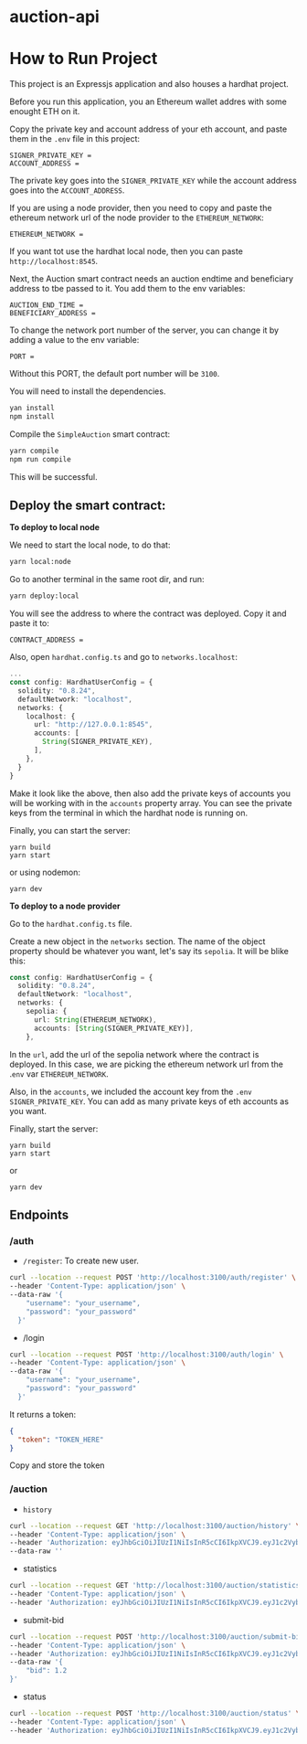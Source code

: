 # auction-api

# How to Run Project

This project is an Expressjs application and also houses a hardhat project.

Before you run this application, you an Ethereum wallet addres with some enought ETH on it.

Copy the private key and account address of your eth account, and paste them in the `.env` file in this project:

```
SIGNER_PRIVATE_KEY =
ACCOUNT_ADDRESS =
```

The private key goes into the `SIGNER_PRIVATE_KEY` while the account address goes into the `ACCOUNT_ADDRESS`.

If you are using a node provider, then you need to copy and paste the ethereum network url of the node provider to the `ETHEREUM_NETWORK`:

```
ETHEREUM_NETWORK =
```

If you want tot use the hardhat local node, then you can paste `http://localhost:8545`.

Next, the Auction smart contract needs an auction endtime and beneficiary address to tbe passed to it. You add them to the env variables:

```
AUCTION_END_TIME =
BENEFICIARY_ADDRESS =
```

To change the network port number of the server, you can change it by adding a value to the env variable:

```
PORT =
```

Without this PORT, the default port number will be `3100`.

You will need to install the dependencies.

```sh
yan install
npm install
```

Compile the `SimpleAuction` smart contract:

```sh
yarn compile
npm run compile
```

This will be successful.

## Deploy the smart contract:

**To deploy to local node**

We need to start the local node, to do that:

```sh
yarn local:node
```

Go to another terminal in the same root dir, and run:

```sh
yarn deploy:local
```

You will see the address to where the contract was deployed. Copy it and paste it to:

```
CONTRACT_ADDRESS =
```

Also, open `hardhat.config.ts` and go to `networks.localhost`:

```ts
...
const config: HardhatUserConfig = {
  solidity: "0.8.24",
  defaultNetwork: "localhost",
  networks: {
    localhost: {
      url: "http://127.0.0.1:8545",
      accounts: [
        String(SIGNER_PRIVATE_KEY),
      ],
    },
  }
}
```

Make it look like the above, then also add the private keys of accounts you will be working with in the `accounts` property array. You can see the private keys from the terminal in which the hardhat node is running on.

Finally, you can start the server:

```
yarn build
yarn start
```

or using nodemon:

```
yarn dev
```

**To deploy to a node provider**

Go to the `hardhat.config.ts` file.

Create a new object in the `networks` section. The name of the object property should be whatever you want, let's say its `sepolia`. It will be blike this:

```ts
const config: HardhatUserConfig = {
  solidity: "0.8.24",
  defaultNetwork: "localhost",
  networks: {
    sepolia: {
      url: String(ETHEREUM_NETWORK),
      accounts: [String(SIGNER_PRIVATE_KEY)],
    },
```

In the `url`, add the url of the sepolia network where the contract is deployed. In this case, we are picking the ethereum network url from the .`env` var `ETHEREUM_NETWORK`.

Also, in the `accounts`, we included the account key from the `.env` `SIGNER_PRIVATE_KEY`. You can add as many private keys of eth accounts as you want.

Finally, start the server:

```
yarn build
yarn start
```

or

```
yarn dev
```

## Endpoints

### /auth

- `/register`: To create new user.

```sh
curl --location --request POST 'http://localhost:3100/auth/register' \
--header 'Content-Type: application/json' \
--data-raw '{
    "username": "your_username",
    "password": "your_password"
  }'
```

- /login

```sh
curl --location --request POST 'http://localhost:3100/auth/login' \
--header 'Content-Type: application/json' \
--data-raw '{
    "username": "your_username",
    "password": "your_password"
  }'
```

It returns a token:

```json
{
  "token": "TOKEN_HERE"
}
```

Copy and store the token

### /auction

- `history`

```sh
curl --location --request GET 'http://localhost:3100/auction/history' \
--header 'Content-Type: application/json' \
--header 'Authorization: eyJhbGciOiJIUzI1NiIsInR5cCI6IkpXVCJ9.eyJ1c2VybmFtZSI6InlvdXJfdXNlcm5hbWUiLCJwYXNzd29yZCI6InlvdXJfcGFzc3dvcmQiLCJpYXQiOjE3MTA3NTU5NTEsImV4cCI6MTcxMDc1OTU1MX0.KxnvwG42RQSqTFq0qLVm4ub17jO_IeiyNJR10Z1L6fE' \
--data-raw ''
```

- statistics

```sh
curl --location --request GET 'http://localhost:3100/auction/statistics' \
--header 'Content-Type: application/json' \
--header 'Authorization: eyJhbGciOiJIUzI1NiIsInR5cCI6IkpXVCJ9.eyJ1c2VybmFtZSI6InlvdXJfdXNlcm5hbWUiLCJwYXNzd29yZCI6InlvdXJfcGFzc3dvcmQiLCJpYXQiOjE3MTEwOTA3NTksImV4cCI6MTcxMTA5NDM1OX0.fiY8NbQeUJ_vGkFVrZcg0czbdQxl-ymn-sSysQJSwEM'
```

- submit-bid

```sh
curl --location --request POST 'http://localhost:3100/auction/submit-bid' \
--header 'Content-Type: application/json' \
--header 'Authorization: eyJhbGciOiJIUzI1NiIsInR5cCI6IkpXVCJ9.eyJ1c2VybmFtZSI6InlvdXJfdXNlcm5hbWUiLCJwYXNzd29yZCI6InlvdXJfcGFzc3dvcmQiLCJpYXQiOjE3MTA3NTU5NTEsImV4cCI6MTcxMDc1OTU1MX0.KxnvwG42RQSqTFq0qLVm4ub17jO_IeiyNJR10Z1L6fE' \
--data-raw '{
    "bid": 1.2
}'
```

- status

```sh
curl --location --request POST 'http://localhost:3100/auction/status' \
--header 'Content-Type: application/json' \
--header 'Authorization: eyJhbGciOiJIUzI1NiIsInR5cCI6IkpXVCJ9.eyJ1c2VybmFtZSI6InlvdXJfdXNlcm5hbWUiLCJwYXNzd29yZCI6InlvdXJfcGFzc3dvcmQiLCJpYXQiOjE3MTA5NzQzNTgsImV4cCI6MTcxMDk3Nzk1OH0.pLNeECeud8R0XiCyqjbRlSQ96IYhU5lX2fn_kKE9hR4' \
```
